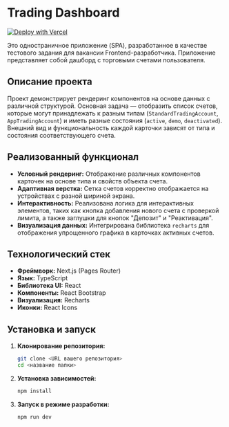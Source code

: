 # Trading Dashboard

[![Deploy with Vercel](https://vercel.com/button)](https://trading-dashboard-silk-theta.vercel.app/)

Это одностраничное приложение (SPA), разработанное в качестве тестового задания для вакансии Frontend-разработчика. Приложение представляет собой дашборд с торговыми счетами пользователя.

## Описание проекта

Проект демонстрирует рендеринг компонентов на основе данных с различной структурой. Основная задача — отобразить список счетов, которые могут принадлежать к разным типам (`StandardTradingAccount`, `AppTradingAccount`) и иметь разные состояния (`active`, `demo`, `deactivated`). Внешний вид и функциональность каждой карточки зависят от типа и состояния соответствующего счета.

## Реализованный функционал

*   **Условный рендеринг:** Отображение различных компонентов карточек на основе типа и свойств объекта счета.
*   **Адаптивная верстка:** Сетка счетов корректно отображается на устройствах с разной шириной экрана.
*   **Интерактивность:** Реализована логика для интерактивных элементов, таких как кнопка добавления нового счета с проверкой лимита, а также заглушки для кнопок "Депозит" и "Реактивация".
*   **Визуализация данных:** Интегрирована библиотека `recharts` для отображения упрощенного графика в карточках активных счетов.

## Технологический стек

*   **Фреймворк:** Next.js (Pages Router)
*   **Язык:** TypeScript
*   **Библиотека UI:** React
*   **Компоненты:** React Bootstrap
*   **Визуализация:** Recharts
*   **Иконки:** React Icons

## Установка и запуск

1.  **Клонирование репозитория:**
    ```bash
    git clone <URL вашего репозитория>
    cd <название папки>
    ```

2.  **Установка зависимостей:**
    ```bash
    npm install
    ```

3.  **Запуск в режиме разработки:**
    ```bash
    npm run dev
    ```
